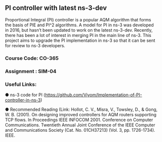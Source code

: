 ## PI controller with latest ns-3-dev

Proportional Integral (PI) controller is a popular AQM algorithm that forms the basis of
PIE and PI^2 algorithms. A model for PI in ns-3 was developed in 2016, but hasn’t been
updated to work on the latest ns-3-dev. Recently, there has been a lot of interest in merging
PI in the main line of ns-3. This project aims to upgrade the PI implementation in ns-3 so that
it can be sent for review to ns-3 developers.

### Course Code: CO-365
### Assignment : SIM-04
### Useful Links:

● ns-3 code for PI (https://github.com/Viyom/Implementation-of-PI-controller-in-ns-3)

● Recommended Reading (Link: Hollot, C. V., Misra, V., Towsley, D., & Gong, W. B. (2001). On designing improved
controllers for AQM routers supporting TCP flows. In Proceedings IEEE INFOCOM
2001. Conference on Computer Communications. Twentieth Annual Joint Conference
of the IEEE Computer and Communications Society (Cat. No. 01CH37213) (Vol. 3, pp.
1726-1734). IEEE.


